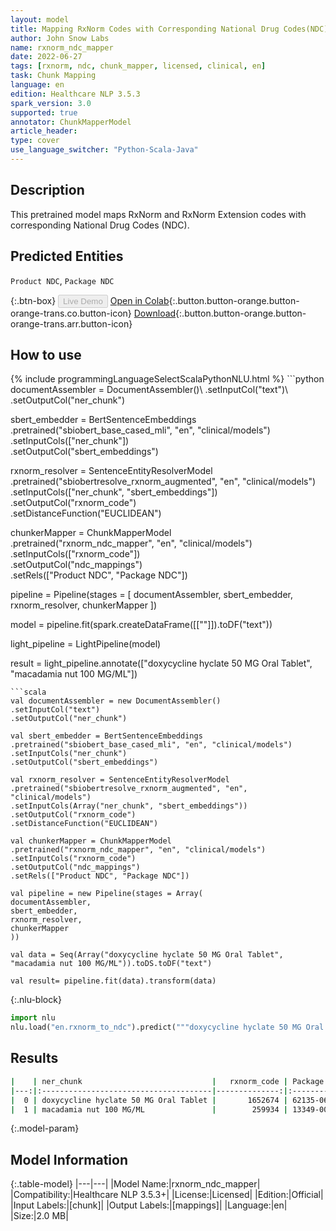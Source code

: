 ```yaml
---
layout: model
title: Mapping RxNorm Codes with Corresponding National Drug Codes(NDC)
author: John Snow Labs
name: rxnorm_ndc_mapper
date: 2022-06-27
tags: [rxnorm, ndc, chunk_mapper, licensed, clinical, en]
task: Chunk Mapping
language: en
edition: Healthcare NLP 3.5.3
spark_version: 3.0
supported: true
annotator: ChunkMapperModel
article_header:
type: cover
use_language_switcher: "Python-Scala-Java"
---
```


## Description

This pretrained model maps RxNorm and RxNorm Extension codes with corresponding National Drug Codes (NDC).

## Predicted Entities

`Product NDC`, `Package NDC`

{:.btn-box}
<button class="button button-orange" disabled>Live Demo</button>
[Open in Colab](https://colab.research.google.com/github/JohnSnowLabs/spark-nlp-workshop/blob/master/tutorials/Certification_Trainings/Healthcare/26.Chunk_Mapping.ipynb){:.button.button-orange.button-orange-trans.co.button-icon}
[Download](https://s3.amazonaws.com/auxdata.johnsnowlabs.com/clinical/models/rxnorm_ndc_mapper_en_3.5.3_3.0_1656314699115.zip){:.button.button-orange.button-orange-trans.arr.button-icon}

## How to use



<div class="tabs-box" markdown="1">
{% include programmingLanguageSelectScalaPythonNLU.html %}
```python
documentAssembler = DocumentAssembler()\
.setInputCol("text")\
.setOutputCol("ner_chunk")

sbert_embedder = BertSentenceEmbeddings\
.pretrained("sbiobert_base_cased_mli", "en", "clinical/models")\
.setInputCols(["ner_chunk"])\
.setOutputCol("sbert_embeddings")

rxnorm_resolver = SentenceEntityResolverModel\
.pretrained("sbiobertresolve_rxnorm_augmented", "en", "clinical/models")\
.setInputCols(["ner_chunk", "sbert_embeddings"])\
.setOutputCol("rxnorm_code")\
.setDistanceFunction("EUCLIDEAN")

chunkerMapper = ChunkMapperModel\
.pretrained("rxnorm_ndc_mapper", "en", "clinical/models")\
.setInputCols(["rxnorm_code"])\
.setOutputCol("ndc_mappings")\
.setRels(["Product NDC", "Package NDC"])


pipeline = Pipeline(stages = [
documentAssembler,
sbert_embedder,
rxnorm_resolver,
chunkerMapper
])

model = pipeline.fit(spark.createDataFrame([[""]]).toDF("text")) 

light_pipeline = LightPipeline(model)

result = light_pipeline.annotate(["doxycycline hyclate 50 MG Oral Tablet", "macadamia nut 100 MG/ML"])
```
```scala
val documentAssembler = new DocumentAssembler()
.setInputCol("text")
.setOutputCol("ner_chunk")

val sbert_embedder = BertSentenceEmbeddings
.pretrained("sbiobert_base_cased_mli", "en", "clinical/models")
.setInputCols("ner_chunk")
.setOutputCol("sbert_embeddings")

val rxnorm_resolver = SentenceEntityResolverModel
.pretrained("sbiobertresolve_rxnorm_augmented", "en", "clinical/models")
.setInputCols(Array("ner_chunk", "sbert_embeddings"))
.setOutputCol("rxnorm_code")
.setDistanceFunction("EUCLIDEAN")

val chunkerMapper = ChunkMapperModel
.pretrained("rxnorm_ndc_mapper", "en", "clinical/models")
.setInputCols("rxnorm_code")
.setOutputCol("ndc_mappings")
.setRels(["Product NDC", "Package NDC"])

val pipeline = new Pipeline(stages = Array(
documentAssembler,
sbert_embedder,
rxnorm_resolver,
chunkerMapper
))

val data = Seq(Array("doxycycline hyclate 50 MG Oral Tablet", "macadamia nut 100 MG/ML")).toDS.toDF("text")

val result= pipeline.fit(data).transform(data)
```


{:.nlu-block}
```python
import nlu
nlu.load("en.rxnorm_to_ndc").predict("""doxycycline hyclate 50 MG Oral Tablet""")
```

</div>

## Results

```bash
|    | ner_chunk                             |   rxnorm_code | Package NDC   | Product NDC   |
|---:|:--------------------------------------|--------------:|:--------------|:--------------|
|  0 | doxycycline hyclate 50 MG Oral Tablet |       1652674 | 62135-0625-60 | 46708-0499    |
|  1 | macadamia nut 100 MG/ML               |        259934 | 13349-0010-39 | 13349-0010    |
```

{:.model-param}
## Model Information

{:.table-model}
|---|---|
|Model Name:|rxnorm_ndc_mapper|
|Compatibility:|Healthcare NLP 3.5.3+|
|License:|Licensed|
|Edition:|Official|
|Input Labels:|[chunk]|
|Output Labels:|[mappings]|
|Language:|en|
|Size:|2.0 MB|

